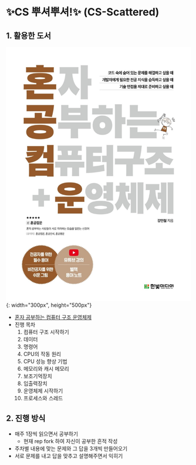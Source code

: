 # ✨CS 뿌셔뿌셔!✨ (CS-Scattered)
## 1. 활용한 도서
![alt text](image.png){: width="300px", height="500px"}
- [혼자 공부하는 컴퓨터 구조 운영체제](https://hongong.hanbit.co.kr/%EC%BB%B4%ED%93%A8%ED%84%B0-%EA%B5%AC%EC%A1%B0-%EC%9A%B4%EC%98%81%EC%B2%B4%EC%A0%9C/)
- 진행 목차
  1. 컴퓨터 구조 시작하기
  2. 데이터
  3. 명령어
  4. CPU의 작동 원리
  5. CPU 성능 향상 기법
  6. 메모리와 캐시 메모리
  7. 보조기억장치
  8. 입출력장치
  9. 운영체제 시작하기
  10. 프로세스와 스레드

## 2. 진행 방식
- 매주 1장씩 읽으면서 공부하기 
  - 현재 rep fork 하여 자신이 공부한 흔적 작성
- 주차별 내용에 맞는 문제와 그 답을 3개씩 만들어오기
- 서로 문제를 내고 답을 맞추고 설명해주면서 익히기
